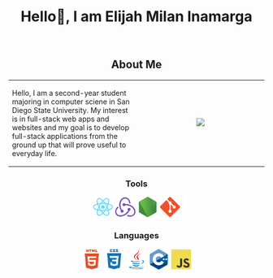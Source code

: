<div align="center">
  <h1>
    Hello👋, I am Elijah Milan Inamarga
  </h1>
  <br>
  <h2 >About Me</h2>
  <table width="100%">
    <tr>
      <td align="left">
        <p>
          Hello, I am a second-year student majoring in computer sciene in San Diego State University. My interest is in full-stack web apps and websites and my goal is to develop full-stack applications from the ground up that will prove useful to everyday life.
        </p>
      </td>
      <td align="center" width="50%">
        <img src="https://encrypted-tbn0.gstatic.com/images?q=tbn:ANd9GcRU9Obofy-DqhDfwEaKcqs1hN_cDaNq4JsNzA&s"/>
      </td>
    </tr>
  </table>
  <div display="inline-flex" width="100%">
    <div width="50%">
      <h3>Tools</h3>
      <img src="https://github.com/devicons/devicon/blob/master/icons/react/react-original.svg" alt="html5" width="40" height="40""/>
      <img src="https://github.com/devicons/devicon/blob/master/icons/redux/redux-original.svg" alt="html5" width="40" height="40""/>
      <img src="https://github.com/devicons/devicon/blob/master/icons/nodejs/nodejs-original.svg" alt="css" width="40" height="40"/>
      <img src="https://github.com/devicons/devicon/blob/master/icons/git/git-original.svg" alt="css" width="40" height="40"/>
    </div>
    <div width="50%">
      <h3>Languages</h3>
      <img src="https://github.com/devicons/devicon/blob/master/icons/html5/html5-plain-wordmark.svg" alt="html5" width="40" height="40"/>
      <img src="https://github.com/devicons/devicon/blob/master/icons/css3/css3-plain-wordmark.svg" alt="css" width="40" height="40"/>
      <img src="https://github.com/devicons/devicon/blob/master/icons/java/java-original.svg" alt="css" width="40" height="40"/>
      <img src="https://github.com/devicons/devicon/blob/master/icons/cplusplus/cplusplus-original.svg" alt="css" width="40" height="40"/>
      <img src="https://github.com/devicons/devicon/blob/master/icons/javascript/javascript-original.svg" alt="css" width="40" height="40"/>
    </div>
  </div>
</div>



